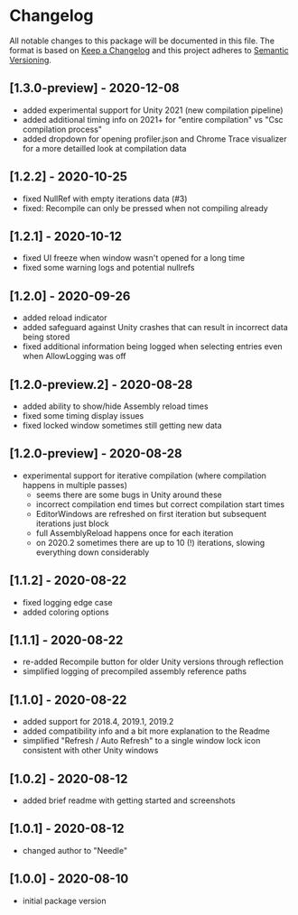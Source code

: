 # Changelog
All notable changes to this package will be documented in this file.
The format is based on [Keep a Changelog](http://keepachangelog.com/en/1.0.0/) and this project adheres to [Semantic Versioning](http://semver.org/spec/v2.0.0.html).

## [1.3.0-preview] - 2020-12-08
- added experimental support for Unity 2021 (new compilation pipeline)
- added additional timing info on 2021+ for "entire compilation" vs "Csc compilation process"
- added dropdown for opening profiler.json and Chrome Trace visualizer for a more detailled look at compilation data

## [1.2.2] - 2020-10-25
- fixed NullRef with empty iterations data (#3)
- fixed: Recompile can only be pressed when not compiling already

## [1.2.1] - 2020-10-12
- fixed UI freeze when window wasn't opened for a long time
- fixed some warning logs and potential nullrefs

## [1.2.0] - 2020-09-26
- added reload indicator
- added safeguard against Unity crashes that can result in incorrect data being stored
- fixed additional information being logged when selecting entries even when AllowLogging was off

## [1.2.0-preview.2] - 2020-08-28
- added ability to show/hide Assembly reload times
- fixed some timing display issues
- fixed locked window sometimes still getting new data

## [1.2.0-preview] - 2020-08-28
- experimental support for iterative compilation (where compilation happens in multiple passes)
  - seems there are some bugs in Unity around these
  - incorrect compilation end times but correct compilation start times
  - EditorWindows are refreshed on first iteration but subsequent iterations just block
  - full AssemblyReload happens once for each iteration
  - on 2020.2 sometimes there are up to 10 (!) iterations, slowing everything down considerably

## [1.1.2] - 2020-08-22
- fixed logging edge case
- added coloring options

## [1.1.1] - 2020-08-22
- re-added Recompile button for older Unity versions through reflection
- simplified logging of precompiled assembly reference paths

## [1.1.0] - 2020-08-22
- added support for 2018.4, 2019.1, 2019.2
- added compatibility info and a bit more explanation to the Readme
- simplified "Refresh / Auto Refresh" to a single window lock icon consistent with other Unity windows

## [1.0.2] - 2020-08-12
- added brief readme with getting started and screenshots

## [1.0.1] - 2020-08-12
- changed author to "Needle"

## [1.0.0] - 2020-08-10
- initial package version